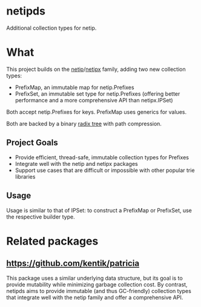 # netipds
Additional collection types for netip.

# What
This project builds on the
[netip](https://pkg.go.dev/net/netip)/[netipx](https://pkg.go.dev/go4.org/netipx)
family, adding two new collection types:
* PrefixMap, an immutable map for netip.Prefixes
* PrefixSet, an immutable set type for netip.Prefixes (offering better performance
  and a more comprehensive API than netipx.IPSet)

Both accept netip.Prefixes for keys. PrefixMap uses generics for values.

Both are backed by a binary [radix tree](https://en.wikipedia.org/wiki/Radix_tree)
with path compression.

## Project Goals
* Provide efficient, thread-safe, immutable collection types for Prefixes
* Integrate well with the netip and netipx packages
* Support use cases that are difficult or impossible with other popular trie
  libraries

## Usage
Usage is similar to that of IPSet: to construct a PrefixMap or PrefixSet, use the
respective builder type.

# Related packages

## https://github.com/kentik/patricia

This package uses a similar underlying data structure, but its goal is to provide
mutability while minimizing garbage collection cost. By contrast, netipds aims to
provide immutable (and thus GC-friendly) collection types that integrate well with
the netip family and offer a comprehensive API.

